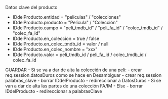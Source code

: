 Datos clave del producto
- IDdelProducto.entidad = "peliculas" / "colecciones"
- IDdelProducto.producto = "Película" / "Colección"
- IDdelProducto.campo = "peli_tmdb_id" / "peli_fa_id" / "colec_tmdb_id" / "colec_fa_id"
- IDdelProducto.en_coleccion = true / false
- IDdelProducto.en_colec_tmdb_id = valor / null
- IDdelProducto.en_colec_nombre = "xxx"
- IDdelProducto.valor = peli_tmdb_id / peli_fa_id / colec_tmdb_id / colec_fa_id

GUARDAR
	- Si se va a dar de alta la colección de una peli:
		- crear req.session.datosDuros como se hace en Desambiguar
		- crear req.session palabras_clave
		- borrar IDdelProducto
		- redireccionar a DatosDuros
	- Si se van a dar de alta las partes de una colección FA/IM
	- Else
		- borrar IDdelProducto
		- redireccionar a palabrasClave
